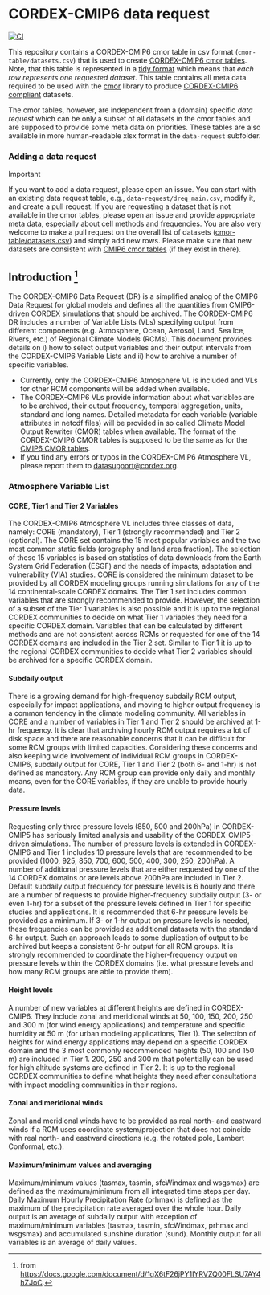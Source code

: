 # CORDEX-CMIP6 data request

[![CI](https://github.com/WCRP-CORDEX/data-request-table/actions/workflows/ci.yaml/badge.svg)](https://github.com/WCRP-CORDEX/data-request-table/actions/workflows/ci.yaml)

This repository contains a CORDEX-CMIP6 cmor table in csv format (`cmor-table/datasets.csv`) that is used to create [CORDEX-CMIP6 cmor tables](https://github.com/WCRP-CORDEX/cordex-cmip6-cmor-tables). Note, that this table is represented in a [tidy format](https://book.the-turing-way.org/reproducible-research/rdm/rdm-spreadsheets.html#tidy-format-for-spreadsheets) which means that *each row represents one requested dataset*. This table contains all meta data required to be used with the [cmor](https://cmor.llnl.gov/) library to produce [CORDEX-CMIP6 compliant]( https://doi.org/10.5281/zenodo.10961069) datasets.

The cmor tables, however, are independent from a (domain) specific *data request* which can be only a subset of all datasets in the cmor tables and are supposed to provide some meta data on priorities. These tables are also available in more human-readable xlsx format in the `data-request` subfolder.

### Adding a data request

> [!IMPORTANT]
> If you want to add a data request, please open an issue. You can start with an existing data request table, e.g., `data-request/dreq_main.csv`, modify it, and create a pull request. If you are requesting a dataset that is not available in the cmor tables, please open an issue and provide appropriate meta data, especially about cell methods and frequencies. You are also very welcome to make a pull request on the overall list of datasets ([cmor-table/datasets.csv](https://github.com/WCRP-CORDEX/data-request-table/blob/main/cmor-table/datasets.csv)) and simply add new rows. Please make sure that new datasets are consistent with [CMIP6 cmor tables](https://github.com/PCMDI/cmip6-cmor-tables) (if they exist in there).



## Introduction [^1]

[^1]: from https://docs.google.com/document/d/1qX6tF26jPY1IYRVZQ00FLSU7AY4hZJoC.

The CORDEX-CMIP6 Data Request (DR) is a simplified analog of the CMIP6 Data Request for global models and defines all the quantities from CMIP6-driven CORDEX simulations that should be archived. The CORDEX-CMIP6 DR includes a number of Variable Lists (VLs) specifying output from different components (e.g. Atmosphere, Ocean, Aerosol, Land, Sea Ice, Rivers, etc.) of Regional Climate Models (RCMs). This document provides details on i) how to select output variables and their output intervals from the CORDEX-CMIP6 Variable Lists and ii) how to archive a number of specific variables.

* Currently, only the CORDEX-CMIP6 Atmosphere VL is included and VLs for other RCM components will be added when available.
* The CORDEX-CMIP6 VLs provide information about what variables are to be archived, their output frequency, temporal aggregation, units, standard and long names. Detailed metadata for each variable (variable attributes in netcdf files) will be provided in so called Climate Model Output Rewriter (CMOR) tables when available. The format of the CORDEX-CMIP6 CMOR tables is supposed to be the same as for the [CMIP6 CMOR tables](https://github.com/PCMDI/cmip6-cmor-tables).
* If you find any errors or typos in the CORDEX-CMIP6 Atmosphere VL, please report them to datasupport@cordex.org.

### Atmosphere Variable List
#### CORE, Tier1 and Tier 2 Variables

The CORDEX-CMIP6 Atmosphere VL includes three classes of data, namely: CORE (mandatory), Tier 1 (strongly recommended) and Tier 2 (optional). The CORE set contains the 15 most popular variables and the two most common static fields (orography and land area fraction). The selection of these 15 variables is based on statistics of data downloads from the Earth System Grid Federation (ESGF) and the needs of impacts, adaptation and vulnerability (VIA) studies. CORE is considered the minimum dataset to be provided by all CORDEX modeling groups running simulations for any of the 14 continental-scale CORDEX domains. The Tier 1 set includes common variables that are strongly recommended to provide. However, the selection of a subset of the Tier 1 variables is also possible and it is up to the regional CORDEX communities to decide on what Tier 1 variables they need for a specific CORDEX domain. Variables that can be calculated by different methods and are not consistent across RCMs or requested for one of the 14 CORDEX domains are included in the Tier 2 set. Similar to Tier 1 it is up to the regional CORDEX communities to decide what Tier 2 variables should be archived for a specific CORDEX domain.

#### Subdaily output
There is a growing demand for high-frequency subdaily RCM output, especially for impact applications, and moving to higher output frequency is a common tendency in the climate modeling community. All variables in CORE and a number of variables in Tier 1 and Tier 2 should be archived at 1-hr frequency. It is clear that archiving hourly RCM output requires a lot of disk space and there are reasonable concerns that it can be difficult for some RCM groups with limited capacities. Considering these concerns and also keeping wide involvement of individual RCM groups in CORDEX-CMIP6, subdaily output for CORE, Tier 1 and Tier 2 (both 6- and 1-hr) is not defined as mandatory. Any RCM group can provide only daily and monthly means, even for the CORE variables, if they are unable to provide hourly data.

#### Pressure levels
Requesting only three pressure levels (850, 500 and 200hPa) in CORDEX-CMIP5 has seriously limited analysis and usability of the CORDEX-CMIP5-driven simulations. The number of pressure levels is extended in CORDEX-CMIP6 and Tier 1 includes 10 pressure levels that are recommended to be provided (1000, 925, 850, 700, 600, 500, 400, 300, 250, 200hPa). A number of additional pressure levels that are either requested by one of the 14 CORDEX domains or are levels above 200hPa are included in Tier 2. Default subdaily output frequency for pressure levels is 6 hourly and there are a number of requests to provide higher-frequency subdaily output (3- or even 1-hr) for a subset of the pressure levels defined in Tier 1 for specific studies and applications. It is recommended that 6-hr pressure levels be provided as a minimum. If 3- or 1-hr output on pressure levels is needed, these frequencies can be provided as additional datasets with the standard 6-hr output. Such an approach leads to some duplication of output to be archived but keeps a consistent 6-hr output for all RCM groups. It is strongly recommended to coordinate the higher-frequency output on pressure levels within the CORDEX domains (i.e. what pressure levels and how many RCM groups are able to provide them).

#### Height levels
A number of new variables at different heights are defined in CORDEX-CMIP6. They include zonal and meridional winds at 50, 100, 150, 200, 250 and 300 m (for wind energy applications) and temperature and specific humidity at 50 m (for urban modeling applications, Tier 1). The selection of heights for wind energy applications may depend on a specific CORDEX domain and the 3 most commonly recommended heights (50, 100 and 150 m) are included in Tier 1. 200, 250 and 300 m that potentially can be used for high altitude systems are defined in Tier 2. It is up to the regional CORDEX communities to define what heights they need after consultations with impact modeling communities in their regions.

#### Zonal and meridional winds
Zonal and meridional winds have to be provided as real north- and eastward winds if a RCM uses coordinate system/projection that does not coincide with real north- and eastward directions (e.g. the rotated pole, Lambert Conformal, etc.).

#### Maximum/minimum values and averaging
Maximum/minimum values (tasmax, tasmin, sfcWindmax and wsgsmax) are defined as the maximum/minimum from all integrated time steps per day. Daily Maximum Hourly Precipitation Rate (prhmax) is defined as the maximum of the precipitation rate averaged over the whole hour. Daily output is an average of subdaily output with exception of maximum/minimum variables (tasmax, tasmin, sfcWindmax, prhmax and wsgsmax) and accumulated sunshine duration (sund). Monthly output for all variables is an average of daily values.
